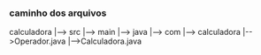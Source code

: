 ### caminho dos arquivos

calculadora 
    |--> src
        |--> main
           |--> java
               |--> com
                  |--> calculadora
                          |-->Operador.java
                          |-->Calculadora.java